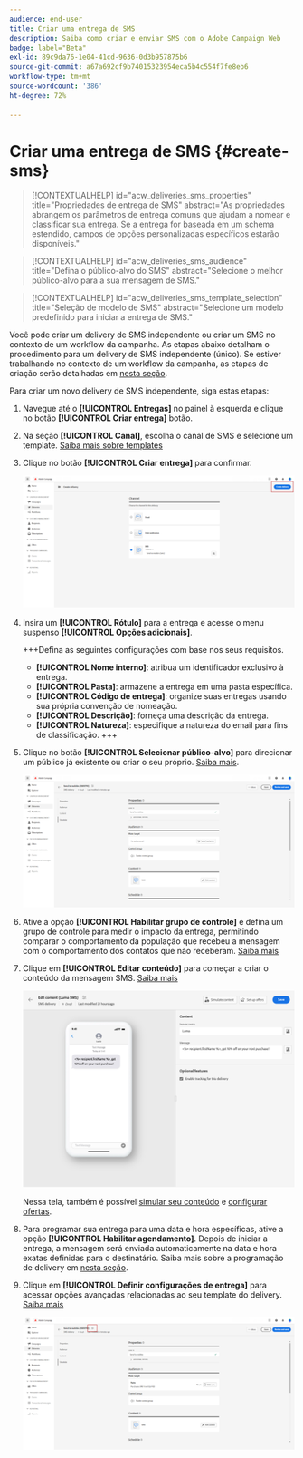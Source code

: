 ```yaml
---
audience: end-user
title: Criar uma entrega de SMS
description: Saiba como criar e enviar SMS com o Adobe Campaign Web
badge: label="Beta"
exl-id: 89c9da76-1e04-41cd-9636-0d3b957875b6
source-git-commit: a67a692cf9b74015323954eca5b4c554f7fe8eb6
workflow-type: tm+mt
source-wordcount: '386'
ht-degree: 72%

---
```


# Criar uma entrega de SMS {#create-sms}

>[!CONTEXTUALHELP]
>id="acw_deliveries_sms_properties"
>title="Propriedades de entrega de SMS"
>abstract="As propriedades abrangem os parâmetros de entrega comuns que ajudam a nomear e classificar sua entrega. Se a entrega for baseada em um schema estendido, campos de opções personalizadas específicos estarão disponíveis."

>[!CONTEXTUALHELP]
>id="acw_deliveries_sms_audience"
>title="Defina o público-alvo do SMS"
>abstract="Selecione o melhor público-alvo para a sua mensagem de SMS."

>[!CONTEXTUALHELP]
>id="acw_deliveries_sms_template_selection"
>title="Seleção de modelo de SMS"
>abstract="Selecione um modelo predefinido para iniciar a entrega de SMS."

Você pode criar um delivery de SMS independente ou criar um SMS no contexto de um workflow da campanha. As etapas abaixo detalham o procedimento para um delivery de SMS independente (único). Se estiver trabalhando no contexto de um workflow da campanha, as etapas de criação serão detalhadas em [nesta seção](../workflows/activities/channels.md#create-a-delivery-in-a-campaign-workflow).


Para criar um novo delivery de SMS independente, siga estas etapas:

1. Navegue até o **[!UICONTROL Entregas]** no painel à esquerda e clique no botão  **[!UICONTROL Criar entrega]** botão.

1. Na seção **[!UICONTROL Canal]**, escolha o canal de SMS e selecione um template. [Saiba mais sobre templates](../msg/delivery-template.md)

1. Clique no botão **[!UICONTROL Criar entrega]** para confirmar.

   ![](assets/sms_create_1.png)

1. Insira um **[!UICONTROL Rótulo]** para a entrega e acesse o menu suspenso **[!UICONTROL Opções adicionais]**.

   +++Defina as seguintes configurações com base nos seus requisitos.
   * **[!UICONTROL Nome interno]**: atribua um identificador exclusivo à entrega.
   * **[!UICONTROL Pasta]**: armazene a entrega em uma pasta específica.
   * **[!UICONTROL Código de entrega]**: organize suas entregas usando sua própria convenção de nomeação.
   * **[!UICONTROL Descrição]**: forneça uma descrição da entrega.
   * **[!UICONTROL Natureza]**: especifique a natureza do email para fins de classificação.
+++

1. Clique no botão **[!UICONTROL Selecionar público-alvo]** para direcionar um público já existente ou criar o seu próprio. [Saiba mais](../audience/about-audiences.md).

   ![](assets/sms_create_2.png)

1. Ative a opção **[!UICONTROL Habilitar grupo de controle]** e defina um grupo de controle para medir o impacto da entrega, permitindo comparar o comportamento da população que recebeu a mensagem com o comportamento dos contatos que não receberam. [Saiba mais](../audience/control-group.md)

1. Clique em **[!UICONTROL Editar conteúdo]** para começar a criar o conteúdo da mensagem SMS. [Saiba mais](content-sms.md)

   ![](assets/sms_create_4.png)

   Nessa tela, também é possível [simular seu conteúdo](../preview-test/preview-test.md) e [configurar ofertas](../content/offers.md).

1. Para programar sua entrega para uma data e hora específicas, ative a opção **[!UICONTROL Habilitar agendamento]**. Depois de iniciar a entrega, a mensagem será enviada automaticamente na data e hora exatas definidas para o destinatário. Saiba mais sobre a programação de delivery em [nesta seção](../msg/gs-messages.md#gs-schedule).

1. Clique em **[!UICONTROL Definir configurações de entrega]** para acessar opções avançadas relacionadas ao seu template do delivery. [Saiba mais](../advanced-settings/delivery-settings.md)

   ![](assets/sms_create_3.png)
